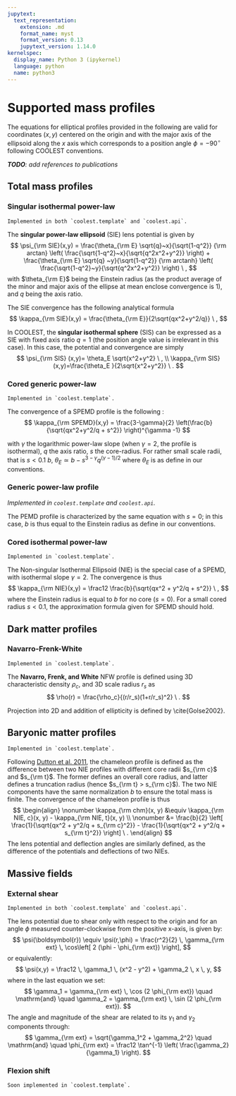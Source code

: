 ```yaml
---
jupytext:
  text_representation:
    extension: .md
    format_name: myst
    format_version: 0.13
    jupytext_version: 1.14.0
kernelspec:
  display_name: Python 3 (ipykernel)
  language: python
  name: python3
---
```


# Supported mass profiles

The equations for elliptical profiles provided in the following are valid for coordinates $(x,y)$ centered on the origin and with the major axis of the ellipsoid along the $x$ axis which corresponds to a position angle $\phi=-90^\circ$ following COOLEST conventions.

_**TODO**: add references to publications_

## Total mass profiles

### Singular isothermal power-law

``` {admonition} Availability
Implemented in both `coolest.template` and `coolest.api`.
```

The **singular power-law ellipsoid** (SIE) lens potential is given by
$$
  \psi_{\rm SIE}(x,y) = \frac{\theta_{\rm E} \sqrt{q}~x}{\sqrt{1-q^2}} {\rm arctan} \left( \frac{\sqrt{1-q^2}~x}{\sqrt{q^2x^2+y^2}} \right) + \frac{\theta_{\rm E} \sqrt{q} ~y}{\sqrt{1-q^2}} {\rm arctanh} \left( \frac{\sqrt{1-q^2}~y}{\sqrt{q^2x^2+y^2}} \right) \ ,
$$
with $\theta_{\rm E}$ being the Einstein radius (as the product average of the minor and major axis of the ellipse at mean enclose convergence is 1), and $q$ being the axis ratio.

The SIE convergence has the following analytical formula
$$
  \kappa_{\rm SIE}(x,y) = \frac{\theta_{\rm E}}{2\sqrt{qx^2+y^2/q}} \ ,
$$

In COOLEST, the **singular isothermal sphere** (SIS) can be expressed as a SIE with fixed axis ratio $q=1$ (the position angle value is irrelevant in this case). In this case, the potential and convergence are simply
$$
  \psi_{\rm SIS} (x,y)= \theta_E  \sqrt{x^2+y^2} \ , \\
  \kappa_{\rm SIS}(x,y)=\frac{\theta_E }{2\sqrt{x^2+y^2}} \ .
$$

### Cored generic power-law

``` {admonition} Availability
Implemented in `coolest.template`.
```

The convergence of a SPEMD profile is the following :
$$
  \kappa_{\rm SPEMD}(x,y) = \frac{3-\gamma}{2} \left(\frac{b}{\sqrt{qx^2+y^2/q + s^2}} \right)^{\gamma -1}
$$

with $\gamma$ the logarithmic power-law slope (when $\gamma=2$, the profile is isothermal), $q$ the axis ratio, $s$ the core-radius. For rather small scale radii, that is $s<0.1~b$, $\theta_E \simeq  b - s^{3-\gamma} q^{(\gamma-1)/2}$ where $\theta_E$ is as define in our conventions.

### Generic power-law profile

_Implemented in `coolest.template` and `coolest.api`._

The PEMD profile is characterized by the same equation with $s=0$; in this case, $b$ is thus equal to the Einstein radius as define in our conventions.

### Cored isothermal power-law

``` {admonition} Availability
Implemented in `coolest.template`.
```

The Non-singular Isothermal Ellipsoid (NIE) is the special case of a SPEMD, with isothermal slope $\gamma=2$. The convergence is thus
$$
    \kappa_{\rm NIE}(x,y) = \frac12 \frac{b}{\sqrt{qx^2 + y^2/q + s^2}} \ ,
$$
where the Einstein radius is equal to $b$ for no core ($s=0$). For a small cored radius $s<0.1$, the approximation formula given for SPEMD should hold.


## Dark matter profiles

### Navarro-Frenk-White

``` {admonition} Availability
Implemented in `coolest.template`.
```

The **Navarro, Frenk, and White** NFW profile is defined using 3D characteristic density $\rho_c$, and 3D scale radius $r_s$ as
$$
  \rho(r) = \frac{\rho_c}{(r/r_s)(1+r/r_s)^2} \ .
$$

Projection into 2D and addition of ellipticity is defined by \cite{Golse2002}.

## Baryonic matter profiles

``` {admonition} Availability
Implemented in `coolest.template`.
```

Following [Dutton et al. 2011](https://ui.adsabs.harvard.edu/abs/2011MNRAS.417.1621D/exportcitation), the chameleon profile is defined as the difference between two NIE profiles with different core radii $s_{\rm c}$ and $s_{\rm t}$. The former defines an overall core radius, and latter defines a truncation radius (hence $s_{\rm t} > s_{\rm c}$). The two NIE components have the same normalization $b$ to ensure the
total mass is finite. The convergence of the chameleon profile is thus
$$
\begin{align}
  \nonumber
  \kappa_{\rm chm}(x, y) &\equiv \kappa_{\rm NIE, c}(x, y) - \kappa_{\rm NIE, t}(x, y) \\
  \nonumber
  &= \frac{b}{2} \left[ \frac{1}{\sqrt{qx^2 + y^2/q + s_{\rm c}^2}} - \frac{1}{\sqrt{qx^2 + y^2/q + s_{\rm t}^2}} \right] \ .
\end{align}
$$
The lens potential and deflection angles are similarly defined, as the difference of the potentials and deflections of two NIEs.

## Massive fields

### External shear

``` {admonition} Availability
Implemented in both `coolest.template` and `coolest.api`.
```

The lens potential due to shear only with respect to the origin and for an angle $\phi$ measured counter-clockwise from the positive x-axis, is given by:
$$
  \psi(\boldsymbol{r}) \equiv \psi(r,\phi) = \frac{r^2}{2} \, \gamma_{\rm ext} \, \cos\left[ 2 (\phi - \phi_{\rm ext}) \right],
$$
or equivalently:
$$  
  \psi(x,y) = \frac12 \, \gamma_1 \, (x^2 - y^2) + \gamma_2 \, x \, y,
$$
where in the last equation we set:
$$
  \gamma_1 = \gamma_{\rm ext} \, \cos (2 \phi_{\rm ext}) \quad \mathrm{and} \quad \gamma_2 = \gamma_{\rm ext} \, \sin (2 \phi_{\rm ext}).
$$
The angle and magnitude of the shear are related to its $\gamma_1$ and $\gamma_2$ components through:
$$
  \gamma_{\rm ext} = \sqrt{\gamma_1^2 + \gamma_2^2} \quad \mathrm{and} \quad \phi_{\rm ext} = \frac12 \tan^{-1} \left( \frac{\gamma_2}{\gamma_1} \right).
$$

### Flexion shift

``` {admonition} Availability
Soon implemented in `coolest.template`.
```
